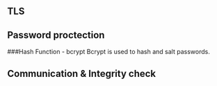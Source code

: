 ## TLS

## Password proctection
###Hash Function - bcrypt
Bcrypt is used to hash and salt passwords.
## Communication & Integrity check
<!-- more -->
